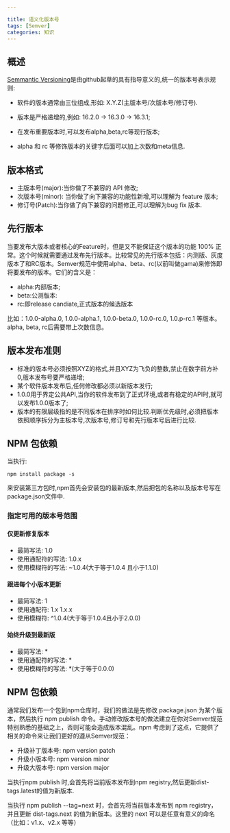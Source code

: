 ```yaml
---

title: 语义化版本号
tags: [Semver]
categories: 知识
---
```


## 概述

[Semmantic Versioning](https://semver.org/lang/zh-CN/)是由github起草的具有指导意义的,统一的版本号表示规则:

* 软件的版本通常由三位组成,形如: X.Y.Z(主版本号/次版本号/修订号).

* 版本是严格递增的,例如: 16.2.0 -> 16.3.0 -> 16.3.1;
* 在发布重要版本时,可以发布alpha,beta,rc等现行版本;
* alpha 和 rc 等修饰版本的关键字后面可以加上次数和meta信息.

## 版本格式

* 主版本号(major):当你做了不兼容的 API 修改;
* 次版本号(minor): 当你做了向下兼容的功能性新增,可以理解为 feature 版本;
* 修订号(Patch):当你做了向下兼容的问题修正,可以理解为bug fix 版本.

## 先行版本

当要发布大版本或者核心的Feature时，但是又不能保证这个版本的功能 100% 正常。这个时候就需要通过发布先行版本。比较常见的先行版本包括：内测版、灰度版本了和RC版本。Semver规范中使用alpha、beta、rc(以前叫做gama)来修饰即将要发布的版本。它们的含义是：

* alpha:内部版本;
* beta:公测版本:
* rc:即release candiate,正式版本的候选版本

比如：1.0.0-alpha.0, 1.0.0-alpha.1, 1.0.0-beta.0, 1.0.0-rc.0, 1.0.p-rc.1 等版本。alpha, beta, rc后需要带上次数信息。

## 版本发布准则

* 标准的版本号必须按照XYZ的格式,并且XYZ为飞负的整数,禁止在数字前方补0,版本发布号要严格递增;
* 某个软件版本发布后,任何修改都必须以新版本发行;
* 1.0.0用于界定公共API,当你的软件发布到了正式环境,或者有稳定的API时,就可以发布1.0.0版本了;
* 版本的有限层级指的是不同版本在排序时如何比较.判断优先级时,必须把版本依照顺序拆分为主板本号,次版本号,修订号和先行版本号后进行比较.

## NPM 包依赖

当执行:

	npm install package -s

来安装第三方包时,npm首先会安装包的最新版本,然后把包的名称以及版本号写在package.json文件中.

### 指定可用的版本号范围

#### 仅更新修复版本

* 最简写法: 1.0
* 使用通配符的写法: 1.0.x
* 使用模糊符的写法: ~1.0.4(大于等于1.0.4 且小于1.1.0)

#### 跟进每个小版本更新

* 最简写法: 1
* 使用通配符: 1.x 1.x.x
* 使用模糊符: ^1.0.4(大于等于1.0.4且小于2.0.0)

#### 始终升级到最新版

* 最简写法: *
* 使用通配符的写法: *
* 使用模糊符的写法: *(大于等于0.0.0)

## NPM 包依赖

通常我们发布一个包到npm仓库时，我们的做法是先修改 package.json 为某个版本，然后执行 npm publish 命令。手动修改版本号的做法建立在你对Semver规范特别熟悉的基础之上，否则可能会造成版本混乱。npm 考虑到了这点，它提供了相关的命令来让我们更好的遵从Semver规范：


* 升级补丁版本号: npm version patch
* 升级小版本号: npm version minor
* 升级大版本号: npm version major

当执行npm publish 时,会首先将当前版本发布到npm registry,然后更新dist-tags.latest的值为新版本.

当执行 npm publish --tag=next 时，会首先将当前版本发布到 npm registry，并且更新 dist-tags.next 的值为新版本。这里的 next 可以是任意有意义的命名（比如：v1.x、v2.x 等等）